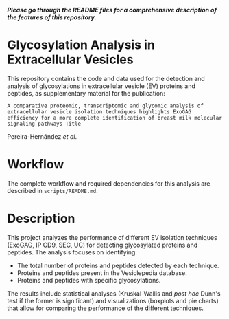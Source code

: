 ***Please go through the README files for a comprehensive description of the features of this repository.***

# Glycosylation Analysis in Extracellular Vesicles
This repository contains the code and data used for the detection and analysis of glycosylations in extracellular vesicle (EV) proteins and peptides, as supplementary material for the publication:

`A comparative proteomic, transcriptomic and glycomic analysis of extracellular vesicle isolation techniques highlights ExoGAG efficiency for a more complete identification of breast milk molecular signaling pathways Title`

Pereira-Hernández *et al*.

# Workflow
The complete workflow and required dependencies for this analysis are described in `scripts/README.md`.


# Description
This project analyzes the performance of different EV isolation techniques (ExoGAG, IP CD9, SEC, UC) for detecting glycosylated proteins and peptides. The analysis focuses on identifying:

- The total number of proteins and peptides detected by each technique.
- Proteins and peptides present in the Vesiclepedia database.
- Proteins and peptides with specific glycosylations.

The results include statistical analyses (Kruskal-Wallis and *post hoc* Dunn's test if the former is significant) and visualizations (boxplots and pie charts) that allow for comparing the performance of the different techniques.
